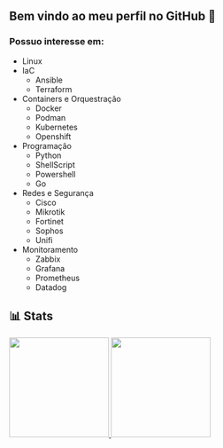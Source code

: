 ## Bem vindo ao meu perfil no GitHub 👋

### Possuo interesse em:

- Linux
- IaC
  - Ansible
  - Terraform
- Containers e Orquestração 
  - Docker
  - Podman
  - Kubernetes
  - Openshift
- Programação 
  - Python
  - ShellScript
  - Powershell
  - Go
- Redes e Segurança
  - Cisco
  - Mikrotik
  - Fortinet
  - Sophos
  - Unifi
- Monitoramento
  - Zabbix
  - Grafana
  - Prometheus
  - Datadog       

## :bar_chart: Stats
<div>
<a href="https://github.com/drsemann">
<img height="180em" src="https://github-readme-stats.vercel.app/api/top-langs/?username=drsemann&layout=compact&langs_count=7&theme=transparent"/>
<img height="180em" src="https://github-readme-stats.vercel.app/api?username=drsemann&show_icons=true&theme=transparent&include_all_commits=true&count_private=true"/>
</div>

